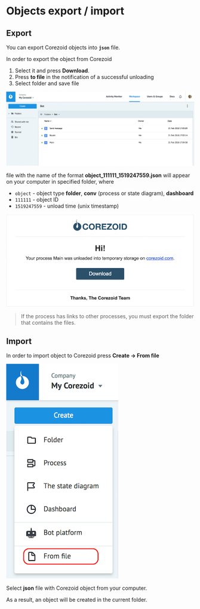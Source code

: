 # Objects export / import


## Export

You can export Corezoid objects into **`json`** file.

In order to export the object from Corezoid
1. Select it and press **Download**.
2. Press **to file** in the notification of a successful unloading
3. Select folder and save file

![](../img/create/export_object.gif)

file with the name of the format **object_111111_1519247559.json** will appear on your computer in specified folder, where

* `object` - object type **folder**, **conv** (process or state diagram), **dashboard**
* `111111` - object ID
* `1519247559` - unload time (unix timestamp)

![](../img/create/email_export.png)

> If the process has links to other processes, you must export the folder that contains the files.

## Import

In order to import object to Corezoid press **Create → From file**

![import](../img/create/from_file.png)

Select **json** file with Corezoid object from your computer.

As a result, an object will be created in the current folder.

